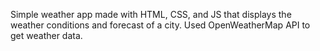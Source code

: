 Simple weather app made with HTML, CSS, and JS that displays the weather conditions and forecast of a city. Used OpenWeatherMap API to get weather data. 

